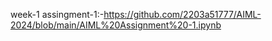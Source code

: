 week-1 assingment-1:-https://github.com/2203a51777/AIML-2024/blob/main/AIML%20Assignment%20-1.ipynb
